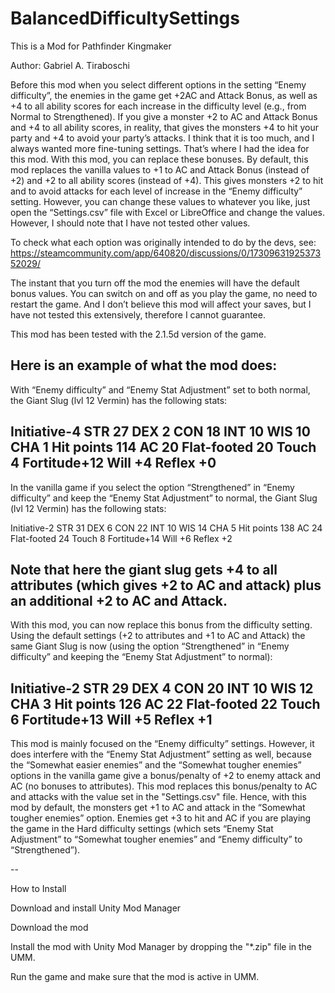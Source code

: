 # BalancedDifficultySettings
This is a Mod for Pathfinder Kingmaker

Author: Gabriel A. Tiraboschi

Before this mod when you select different options in the setting “Enemy difficulty”, the enemies in the game get +2AC and Attack Bonus, as well as +4 to all ability scores for each increase in the difficulty level (e.g., from Normal to Strengthened). If you give a monster +2 to AC and Attack Bonus and +4 to all ability scores, in reality, that gives the monsters +4 to hit your party and +4 to avoid your party’s attacks. I think that it is too much, and I always wanted more fine-tuning settings. That’s where I had the idea for this mod. With this mod, you can replace these bonuses. By default, this mod replaces the vanilla values to +1 to AC and Attack Bonus (instead of +2) and +2 to all ability scores (instead of +4). This gives monsters +2 to hit and to avoid attacks for each level of increase in the “Enemy difficulty”﻿ setting. However, you can change these values to whatever you like, just open the “Settings.csv” file with Excel or LibreOffice and change the values. However, I should note that I have not tested other values.

To check what each option was originally intended to do by the devs, see: https://steamcommunity.com/app/640820/discussions/0/1730963192537352029/

The instant that you turn off the mod the enemies will have the default bonus values. You can switch on and off as you play the game, no need to restart the game. And I don’t believe this mod will affect your saves, but I have not tested this extensively, therefore I cannot guarantee.

This mod has been tested with the 2.1.5d version of the game.
 
Here is an example of what the mod does:
--
With “Enemy difficulty” and “Enemy Stat Adjustment” set to both normal, the Giant Slug (lvl
12 Vermin) has the following stats:

Initiative-4
STR 27           DEX 2             CON 18          INT 10             WIS 10           CHA 1
Hit points 114
AC 20             Flat-footed 20             Touch 4
Fortitude+12              Will +4           Reflex +0
--
In the vanilla game if you select the option “Strengthened” in “Enemy difficulty” and
keep the “Enemy Stat Adjustment” to normal, the Giant Slug (lvl 12 Vermin) has
the following stats:

Initiative-2
STR 31           DEX 6             CON 22          INT 10             WIS 14           CHA 5
Hit points 138
AC 24             Flat-footed 24             Touch 8
Fortitude+14              Will +6           Reflex +2

Note that here the giant slug gets +4 to all attributes (which gives +2 to AC and attack) plus an additional +2 to AC and Attack.
--
With this mod, you can now replace this bonus from the difficulty setting. Using the default settings (+2 to attributes and +1 to AC and Attack) the same Giant Slug is now (using the option “Strengthened” in “Enemy difficulty” and keeping the “Enemy Stat Adjustment” to normal):

Initiative-2
STR 29           DEX 4             CON 20          INT 10             WIS 12           CHA 3
Hit points 126 
AC 22             Flat-footed 22             Touch 6
Fortitude+13              Will +5           Reflex +1
--
 
This mod is mainly focused on the “Enemy difficulty” settings. However, it does interfere with the “Enemy Stat Adjustment” setting as well, because the “Somewhat easier enemies” and the “Somewhat tougher enemies” options in the vanilla game give a bonus/penalty of +2 to enemy attack and AC (no bonuses to attributes). This mod replaces this bonus/penalty to AC and attacks with the value set in the "Settings.csv" file. Hence, with this mod by default, the monsters get +1 to AC and attack in the “Somewhat tougher enemies” option. Enemies get +3 to hit and AC if you are playing the game in the Hard difficulty settings (which sets “Enemy Stat Adjustment” to “Somewhat tougher enemies” and “Enemy difficulty” to “Strengthened”).

--

How to Install

Download and install Unity Mod Manager﻿

Download the mod

Install the mod with Unity Mod Manager by dropping the "*.zip" file in the UMM.

Run the game and make sure that the mod is active in UMM.
